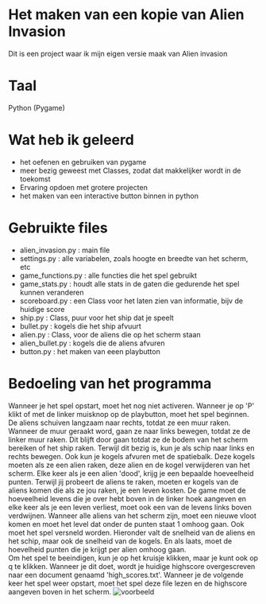 # Het maken van een kopie van Alien Invasion
Dit is een project waar ik mijn eigen versie maak van Alien invasion

# Taal
Python (Pygame)

# Wat heb ik geleerd

  * het oefenen en gebruiken van pygame
  * meer bezig geweest met Classes, zodat dat makkelijker wordt in de toekomst
  * Ervaring opdoen met grotere projecten
  * het maken van een interactive button binnen in python
  
 # Gebruikte files
 
  * alien_invasion.py : main file
  * settings.py : alle variabelen, zoals hoogte en breedte van het scherm, etc
  * game_functions.py : alle functies die het spel gebruikt
  * game_stats.py : houdt alle stats in de gaten die gedurende het spel kunnen veranderen
  * scoreboard.py : een Class voor het laten zien van informatie, bijv de huidige score
  * ship.py : Class, puur voor het ship dat je speelt
  * bullet.py : kogels die het ship afvuurt
  * alien.py : Class, voor de aliens die op het scherm staan
  * alien_bullet.py : kogels die de aliens afvuren
  * button.py : het maken van eeen playbutton
  
 # Bedoeling van het programma
 Wanneer je het spel opstart, moet het nog niet activeren. Wanneer je op 'P' klikt of met de linker muisknop op de playbutton, moet het spel beginnen. De aliens schuiven langzaam naar rechts, totdat ze een muur raken. Wanneer de muur geraakt word, gaan ze naar links bewegen, totdat ze de linker muur raken. Dit blijft door gaan totdat ze de bodem van het scherm bereiken of het ship raken. 
Terwijl dit bezig is, kun je als schip naar links en rechts bewegen. Ook kun je kogels afvuren met de spatiebalk. Deze kogels moeten als ze een alien raken, deze alien en de kogel verwijderen van het scherm.
Elke keer als je een alien 'dood', krijg je een bepaalde hoeveelheid punten. Terwijl jij probeert de aliens te raken, moeten er kogels van de aliens komen die als ze jou raken, je een leven kosten. De game moet de hoeveelheid levens die je over hebt boven in de linker hoek aangeven en elke keer als je een leven verliest, moet ook een van de levens links boven verdwijnen.
Wanneer alle aliens van het scherm zijn, moet een nieuwe vloot komen en moet het level dat onder de punten staat 1 omhoog gaan. Ook moet het spel versneld worden. Hieronder valt de snelheid van de aliens en het schip, maar ook de snelheid van de kogels. En als laats, moet de hoevelheid punten die je krijgt per alien omhoog gaan.\
Om het spel te beeindigen, kun je op het kruisje klikken, maar je kunt ook op q te klikken. Wanneer je dit doet, wordt je huidige highscore overgescreven naar een document genaamd 'high_scores.txt'. Wanneer je de volgende keer het spel weer opstart, moet het spel deze file lezen en de highscore aangeven boven in het scherm.
![voorbeeld](https://user-images.githubusercontent.com/107985687/213995953-2f740342-aeca-4f42-b9c0-5d57c5dbca58.png)
